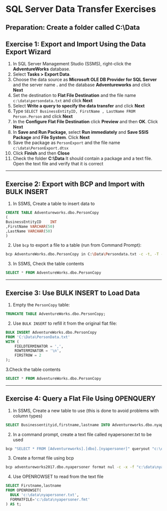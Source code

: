 # SQL Server Data Transfer Exercises

## Preparation: Create a folder called C:\Data

## Exercise 1: Export and Import Using the Data Export Wizard

1. In SQL Server Management Studio (SSMS), right-click the **AdventureWorks** database.
2. Select **Tasks > Export Data**.
3. Choose the data source as **Microsoft OLE DB Provider for SQL Server** and the server name **.** and the database **Adventureworks** and click **Next**
4. Set the destination to **Flat File Destination** and the file name `c:\data\persondata.txt` and click **Next**
5. Select **Write a query to specify the data transfer** and click **Next**
6. Type `SELECT BusinessEntityID, FirstName , LastName FROM Person.Person` and click **Next**
7. In the **Configure Flat File Destination** click **Preview** and then  **OK**. Click **Next**
8. In **Save and Run Package**, select  **Run immediately** and **Save SSIS Package** and **File System**. Click **Next** 
9. Save the package as `PersonExport` and the file name `c:\data\PersonExport.dtsx`
10. Click **Finish** and then **Close**
11. Check the folder **C:\Data** It should contain a package and a text file. Open the text file and verify that it is correct


---

## Exercise 2: Export with BCP and Import with BULK INSERT

1. In SSMS, Create a table to insert data to

```sql
CREATE TABLE Adventureworks.dbo.PersonCopy
(
BusinessEntityID    INT
,FirstName VARCHAR(50)
,LastName VARCHAR(50)
)
```

2. Use `bcp` to export a file to a table (run from Command Prompt):

```bash
bcp AdventureWorks.dbo.PersonCopy in C:\Data\Persondata.txt -c -t, -T -S localhost
```

3. In SSMS, Check the table contents

```sql
SELECT * FROM AdventureWorks.dbo.PersonCopy
```
---



## Exercise 3: Use BULK INSERT to Load Data

1. Empty the `PersonCopy` table:

```sql
TRUNCATE TABLE AdventureWorks.dbo.PersonCopy;
```

2. Use `BULK INSERT` to refill it from the original flat file:

```sql
BULK INSERT AdventureWorks.dbo.PersonCopy
FROM 'C:\Data\PersonData.txt'
WITH (
    FIELDTERMINATOR = ',',
    ROWTERMINATOR = '\n',
    FIRSTROW = 2
);
```
3.Check the table contents

```sql
SELECT * FROM AdventureWorks.dbo.PersonCopy
```

---





## Exercise 4: Query a Flat File Using OPENQUERY

1. In SSMS, Create a new table to use (this is done to avoid problems with column types)

```sql
SELECT Businessentityid,firstname,lastname INTO Adventureworks.dbo.nyapersoner FROM Adventureworks.person.person
```

2. In a command prompt, create a text file called nyapersoner.txt to be used

 ```bash
bcp "SELECT * FROM [Adventureworks].[dbo].[nyapersoner]" queryout "c:\data\nyapersoner.txt" -c -T
```

3. Create a format file using bcp
   
 ```bash
bcp adventureworks2017.dbo.nyapersoner format nul -c -x -f "c:\data\nyapersoner.fmt" -S localhost -T
```

4. Use OPENROWSET to read from the text file

```sql
SELECT Firstname,lastname
FROM OPENROWSET(
  BULK 'c:\data\nyapersoner.txt',
  FORMATFILE='c:\data\nyapersoner.fmt'
) AS t;
```


